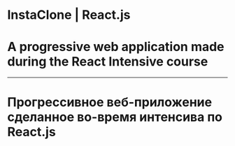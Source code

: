 # InstaClone | React.js 

# A progressive web application made during the React Intensive course
---
# Прогрессивное веб-приложение сделанное во-время интенсива по React.js
